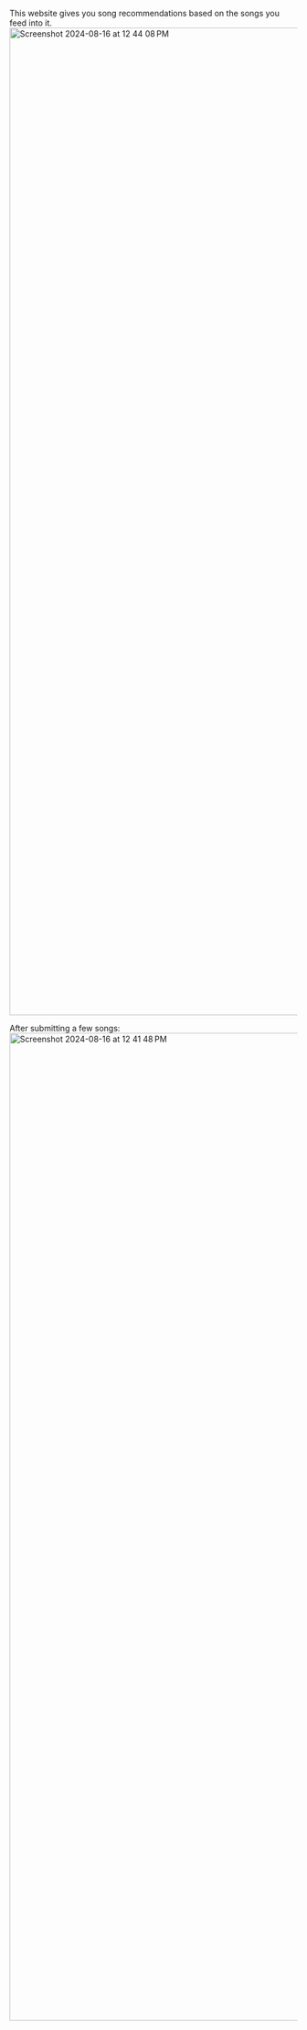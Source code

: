 This website gives you song recommendations based on the songs you feed into it.
<img width="1728" alt="Screenshot 2024-08-16 at 12 44 08 PM" src="https://github.com/user-attachments/assets/de38b734-baf0-47f9-8f2a-702dc630f554">

After submitting a few songs:
<img width="1728" alt="Screenshot 2024-08-16 at 12 41 48 PM" src="https://github.com/user-attachments/assets/a2bed12e-017d-43a9-8978-ff39896d5d52">
